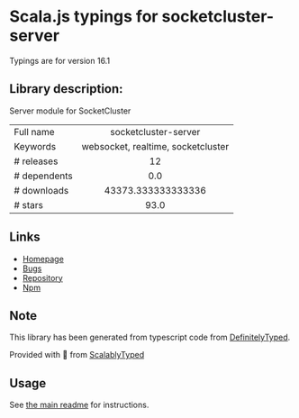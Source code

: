 
# Scala.js typings for socketcluster-server

Typings are for version 16.1

## Library description:
Server module for SocketCluster

|                    |                 |
| ------------------ | :-------------: |
| Full name          | socketcluster-server |
| Keywords           | websocket, realtime, socketcluster |
| # releases         | 12 |
| # dependents       | 0.0 |
| # downloads        | 43373.333333333336 |
| # stars            | 93.0 |

## Links
- [Homepage](https://github.com/SocketCluster/socketcluster-server#readme)
- [Bugs](https://github.com/SocketCluster/socketcluster-server/issues)
- [Repository](https://github.com/SocketCluster/socketcluster-server)
- [Npm](https://www.npmjs.com/package/socketcluster-server)
    


## Note
This library has been generated from typescript code from [DefinitelyTyped](https://definitelytyped.org).

Provided with :purple_heart: from [ScalablyTyped](https://github.com/oyvindberg/ScalablyTyped)

## Usage
See [the main readme](../../readme.md) for instructions.


